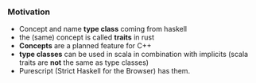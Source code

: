 ### Motivation

- Concept and name **type class** coming from haskell 
- the (same) concept is called **traits** in rust 
- **Concepts** are a planned feature for C++
- **type classes** can be used in scala in combination with implicits (scala traits are **not** the same as type classes) 
- Purescript (Strict Haskell for the Browser) has them.
